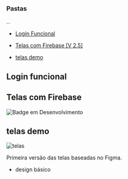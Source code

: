 ### Pastas
. .

- [Login Funcional](#Login-funcional)

- [Telas com Firebase [V 2.5]](#Telas-com-Firebase)

- [telas demo](#telas-demo)

## Login funcional

## Telas com Firebase

![Badge em Desenvolvimento](http://img.shields.io/static/v1?label=STATUS&message=EM%20DESENVOLVIMENTO&color=GREEN&style=for-the-badge)

## telas demo

 ![telas](https://user-images.githubusercontent.com/90199276/230172074-0d03f1ed-5abd-4242-9f84-ae910b9d7e9d.png)

 Primeira versão das telas baseadas no Figma.
 
 * design básico


###
